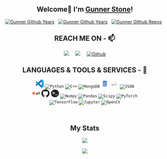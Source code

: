 <h2 align="center"> Welcome👋 I'm <a href=https://gunnerstone.github.io/>Gunner Stone</a>! </h2>
<p align="center">
	<a target="_blank" href="https://github.com/gunnerstone"><img src="https://badges.pufler.dev/years/gunnerstone?color=blue" alt="Gunner Github Years" width="70" /></a>&nbsp;&nbsp;
	<a target="_blank" href="https://github.com/gunnerstone"><img src="https://komarev.com/ghpvc/?username=gunnerstone&color=blue" alt="Gunner Github Years" width="120" /></a>&nbsp;&nbsp;
	<a target="_blank" href="https://github.com/gunnerstone"><img src="https://badges.pufler.dev/repos/gunnerstone?color=blue" alt="Gunner Github Repos" width="80" /></a>&nbsp;&nbsp;
</p>
<h2 align="center"> REACH ME ON - 📫 </h2>

<p align="center">
  <a href="https://www.linkedin.com/in/gunner-stone-0a1a02117/"><img src="https://img.shields.io/badge/linkedin-%230077B5.svg?&style=for-the-badge&logo=linkedin&logoColor=white" /></a>&nbsp;&nbsp;&nbsp;&nbsp;
  <a href="mailto:gunnerinlv@gmail.com?subject=Hello%20Gunner,%20From%20Your%20Github%20Page"><img src="https://img.shields.io/badge/gmail-%23D14836.svg?&style=for-the-badge&logo=gmail&logoColor=white" /></a>&nbsp;&nbsp;&nbsp;&nbsp;
  <a href="https://github.com/gunnerstone" target="_blank"><img alt="Github" src="https://img.shields.io/badge/GitHub-%2312100E.svg?&style=for-the-badge&logo=Github&logoColor=white" /></a>
</p>

<h2 align="center"> LANGUAGES & TOOLS & SERVICES - 🧰 </h2>

<p align="center">
  <code><img width="5%"  alt="Visual Studio Code" width="26px" src="https://raw.githubusercontent.com/github/explore/80688e429a7d4ef2fca1e82350fe8e3517d3494d/topics/visual-studio-code/visual-studio-code.png" /></code>
  <code><img width="5%"  alt="Python" width="26px" src="https://github.com/yurijserrano/Github-Profile-Readme-Logos/blob/master/programming%20languages/python.svg"/></code>
  <code><img width="5%"  alt="C++" width="26px" src="https://github.com/yurijserrano/Github-Profile-Readme-Logos/blob/master/programming%20languages/c%2B%2B.svg" /></code>
  <code><img width="5%"  alt="MongoDB" width="26px" src="https://www.vectorlogo.zone/logos/mongodb/mongodb-icon.svg" /></code>
  <code><img width="5%"  alt="SQL" width="26px" src="https://raw.githubusercontent.com/github/explore/80688e429a7d4ef2fca1e82350fe8e3517d3494d/topics/sql/sql.png" /></code>
  <code><img width="5%"  alt="MySQL" width="26px" src="https://raw.githubusercontent.com/github/explore/80688e429a7d4ef2fca1e82350fe8e3517d3494d/topics/mysql/mysql.png" /></code>
  <code><img width="5%"  alt="JSON" width="26px" src="https://github.com/yurijserrano/Github-Profile-Readme-Logos/blob/master/others/json.svg" /></code>
  <br/>
  <code><img width="5%"  alt="Git" width="26px" src="https://raw.githubusercontent.com/github/explore/80688e429a7d4ef2fca1e82350fe8e3517d3494d/topics/git/git.png" /></code>
  <code><img width="5%"  alt="GitHub" width="26px" src="https://raw.githubusercontent.com/github/explore/78df643247d429f6cc873026c0622819ad797942/topics/github/github.png" /></code>
  <code><img width="5%"  alt="Terminal" width="26px" src="https://raw.githubusercontent.com/github/explore/80688e429a7d4ef2fca1e82350fe8e3517d3494d/topics/terminal/terminal.png" /></code>
  <code><img width="5%"  alt="Numpy" width="26px" src="https://gunnerstone.github.io/images/numpy_icon.png" /></code>
  <code><img width="5%"  alt="Pandas" width="26px" src="https://upload.wikimedia.org/wikipedia/commons/2/22/Pandas_mark.svg" /></code>
  <code><img width="5%"  alt="Scipy" width="26px" src="https://github.com/valohai/ml-logos/blob/master/scipy.svg" /></code>
  <code><img width="5%"  alt="PyTorch" width="26px" src="https://api.iconify.design/logos/pytorch.svg" /></code>
  <br/>
  <code><img width="5%"  alt="TensorFlow" width="26px" src="https://github.com/valohai/ml-logos/blob/master/tensorflow-tf.svg" /></code>
  <code><img width="5%"  alt="Jupyter" width="26px" src="https://gunnerstone.github.io/images/jupyter_icon.png" /></code>
  <code><img width="5%"  alt="OpenCV" width="26px" src="https://gunnerstone.github.io/images/opencv_icon.png" /></code>

</p>
<br/>

<h2 align="center"> My Stats </h2>

<p align="center">
	<a target="_blank" href="https://github.com/gunnerstone/github-readme-stats"><img src="https://github-readme-stats.vercel.app/api?username=gunnerstone&show_icons=true&theme=dark&count_private=true" width="400" /></a>
</p>

<p align="center">
	<a target="_blank" href="https://github.com/gunnerstone/github-readme-stats"><img src="https://github-readme-stats.vercel.app/api/top-langs/?username=gunnerstone&show_icons=true&theme=dark&count_private=true&layout=compact" width="400" /></a>
</p>

<br/>
<br/>
